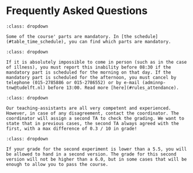 # Frequently Asked Questions


```{admonition}  Is attendance mandatory?
:class: dropdown

Some of the course' parts are mandatory. In [the schedule](#table_time_schedule), you can find which parts are mandatory.
```

```{admonition}  I am not able to attend, e.g., illness..
:class: dropdown

If it is absolutely impossible to come in person (such as in the case of illness), you must report this inability before 08:30 if the mandatory part is scheduled for the morning on that day. If the mandatory part is scheduled for the afternoon, you must cancel by telephone (015-2785886 or 015-2786552) or by e-mail (adminnp-tnw@tudelft.nl) before 13:00. Read more [here](#rules_attendance).
```

```{admonition}  I do not agree with my report grade.
:class: dropdown

Our teaching-assistants are all very competent and experienced. However, in case of any disagreement, contact the coordinator. The coordinator will assign a second TA to check the grading. We want to state that in previous cases, the second TA always agreed with the first, with a max difference of 0.3 / 10 in grade!
```

```{admonition}  My grade is insufficient?
:class: dropdown

If your grade for the second experiment is lower than a 5.5, you will be allowed to hand in a second version. The grade for this second version will not be higher than a 6.0, but in some cases that will be enough to allow you to pass the course.
```

